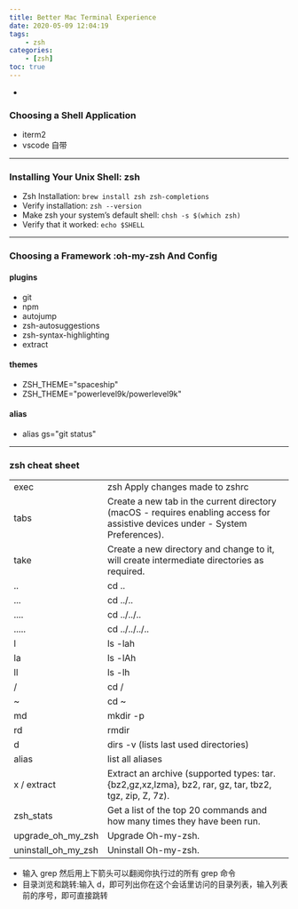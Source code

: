 ```yaml
---
title: Better Mac Terminal Experience
date: 2020-05-09 12:04:19
tags:
    - zsh
categories:
    - [zsh]
toc: true
---
```


-

<!-- more -->

### Choosing a Shell Application

-   iterm2
-   vscode 自带

---

### Installing Your Unix Shell: zsh

-   Zsh Installation: `brew install zsh zsh-completions`
-   Verify installation: `zsh --version`
-   Make zsh your system’s default shell: `chsh -s $(which zsh)`
-   Verify that it worked: `echo $SHELL`

---

### Choosing a Framework :oh-my-zsh And Config

#### plugins

-   git
-   npm
-   autojump
-   zsh-autosuggestions
-   zsh-syntax-highlighting
-   extract

#### themes

-   ZSH_THEME="spaceship"
-   ZSH_THEME="powerlevel9k/powerlevel9k"

#### alias

-   alias gs="git status"

---

### zsh cheat sheet

|                     |                                                                                                                                |
| ------------------- | ------------------------------------------------------------------------------------------------------------------------------ |
| exec                | zsh Apply changes made to zshrc                                                                                                |
| tabs                | Create a new tab in the current directory (macOS - requires enabling access for assistive devices under - System Preferences). |
| take                | Create a new directory and change to it, will create intermediate directories as required.                                     |
| ..                  | cd ..                                                                                                                          |
| ...                 | cd ../..                                                                                                                       |
| ....                | cd ../../..                                                                                                                    |
| .....               | cd ../../../..                                                                                                                 |
| l                   | ls -lah                                                                                                                        |
| la                  | ls -lAh                                                                                                                        |
| ll                  | ls -lh                                                                                                                         |
| /                   | cd /                                                                                                                           |
| ~                   | cd ~                                                                                                                           |
| md                  | mkdir -p                                                                                                                       |
| rd                  | rmdir                                                                                                                          |
| d                   | dirs -v (lists last used directories)                                                                                          |
| alias               | list all aliases                                                                                                               |
| x / extract         | Extract an archive (supported types: tar.{bz2,gz,xz,lzma}, bz2, rar, gz, tar, tbz2, tgz, zip, Z, 7z).                          |
| zsh_stats           | Get a list of the top 20 commands and how many times they have been run.                                                       |
| upgrade_oh_my_zsh   | Upgrade Oh-my-zsh.                                                                                                             |
| uninstall_oh_my_zsh | Uninstall Oh-my-zsh.                                                                                                           |

-   输入 grep 然后用上下箭头可以翻阅你执行过的所有 grep 命令
-   目录浏览和跳转:输入 d，即可列出你在这个会话里访问的目录列表，输入列表前的序号，即可直接跳转
